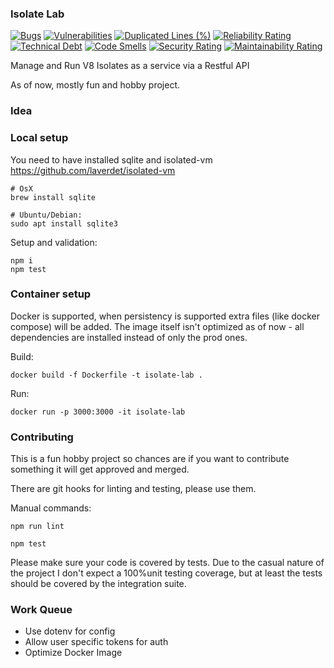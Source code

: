 ### Isolate Lab

[![Bugs](https://sonarcloud.io/api/project_badges/measure?project=stanimirovv_v8isolate-lab&metric=bugs)](https://sonarcloud.io/summary/new_code?id=stanimirovv_v8isolate-lab)
[![Vulnerabilities](https://sonarcloud.io/api/project_badges/measure?project=stanimirovv_v8isolate-lab&metric=vulnerabilities)](https://sonarcloud.io/summary/new_code?id=stanimirovv_v8isolate-lab)
[![Duplicated Lines (%)](https://sonarcloud.io/api/project_badges/measure?project=stanimirovv_v8isolate-lab&metric=duplicated_lines_density)](https://sonarcloud.io/summary/new_code?id=stanimirovv_v8isolate-lab)
[![Reliability Rating](https://sonarcloud.io/api/project_badges/measure?project=stanimirovv_v8isolate-lab&metric=reliability_rating)](https://sonarcloud.io/summary/new_code?id=stanimirovv_v8isolate-lab)
[![Technical Debt](https://sonarcloud.io/api/project_badges/measure?project=stanimirovv_v8isolate-lab&metric=sqale_index)](https://sonarcloud.io/summary/new_code?id=stanimirovv_v8isolate-lab)
[![Code Smells](https://sonarcloud.io/api/project_badges/measure?project=stanimirovv_v8isolate-lab&metric=code_smells)](https://sonarcloud.io/summary/new_code?id=stanimirovv_v8isolate-lab)
[![Security Rating](https://sonarcloud.io/api/project_badges/measure?project=stanimirovv_v8isolate-lab&metric=security_rating)](https://sonarcloud.io/summary/new_code?id=stanimirovv_v8isolate-lab)
[![Maintainability Rating](https://sonarcloud.io/api/project_badges/measure?project=stanimirovv_v8isolate-lab&metric=sqale_rating)](https://sonarcloud.io/summary/new_code?id=stanimirovv_v8isolate-lab)

Manage and Run V8 Isolates as a service via a Restful API

As of now, mostly fun and hobby project.

### Idea

### Local setup

You need to have installed sqlite and isolated-vm https://github.com/laverdet/isolated-vm

```
# OsX
brew install sqlite

# Ubuntu/Debian:
sudo apt install sqlite3

```

Setup and validation:

```
npm i
npm test
```

### Container setup

Docker is supported, when persistency is supported extra files (like docker compose) will be added.
The image itself isn't optimized as of now - all dependencies are installed instead of only the prod ones.

Build:

```
docker build -f Dockerfile -t isolate-lab .
```

Run:

```
docker run -p 3000:3000 -it isolate-lab
```

### Contributing

This is a fun hobby project so chances are if you want to contribute something it will get approved and merged.

There are git hooks for linting and testing, please use them.

Manual commands:

```
npm run lint
```

```
npm test
```

Please make sure your code is covered by tests.
Due to the casual nature of the project I don't expect a 100%unit testing coverage, but at least the tests should be covered by the integration suite.

### Work Queue

- Use dotenv for config
- Allow user specific tokens for auth
- Optimize Docker Image
